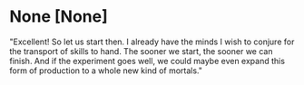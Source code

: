 # None [None]
"Excellent! So let us start then. I already have the minds I wish to conjure for the transport of skills to hand. The sooner we start, the sooner we can finish. And if the experiment goes well, we could maybe even expand this form of production to a whole new kind of mortals."
